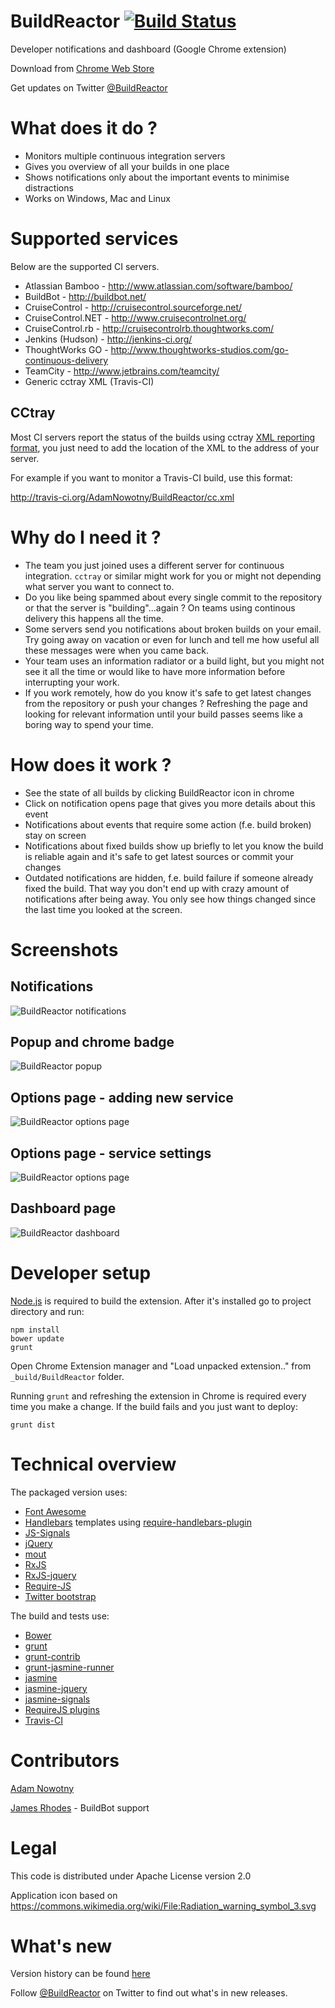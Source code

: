BuildReactor [![Build Status](https://secure.travis-ci.org/AdamNowotny/BuildReactor.png)](http://travis-ci.org/AdamNowotny/BuildReactor)
============

Developer notifications and dashboard (Google Chrome extension)

Download from [Chrome Web Store](http://goo.gl/BX01T)

Get updates on Twitter [@BuildReactor](https://twitter.com/BuildReactor)

What does it do ?
=================

 * Monitors multiple continuous integration servers
 * Gives you overview of all your builds in one place
 * Shows notifications only about the important events to minimise distractions
 * Works on Windows, Mac and Linux

Supported services
==================

Below are the supported CI servers.

 * Atlassian Bamboo - http://www.atlassian.com/software/bamboo/
 * BuildBot - http://buildbot.net/
 * CruiseControl - http://cruisecontrol.sourceforge.net/
 * CruiseControl.NET - http://www.cruisecontrolnet.org/
 * CruiseControl.rb - http://cruisecontrolrb.thoughtworks.com/
 * Jenkins (Hudson) - http://jenkins-ci.org/
 * ThoughtWorks GO - http://www.thoughtworks-studios.com/go-continuous-delivery
 * TeamCity - http://www.jetbrains.com/teamcity/
 * Generic cctray XML (Travis-CI)

CCtray
------

Most CI servers report the status of the builds using cctray [XML reporting format](http://confluence.public.thoughtworks.org/display/CI/Multiple+Project+Summary+Reporting+Standard), you just need to add the location of the XML to the address of your server.

For example if you want to monitor a Travis-CI build, use this format:

http://travis-ci.org/AdamNowotny/BuildReactor/cc.xml

Why do I need it ?
==================

 * The team you just joined uses a different server for continuous integration. `cctray` or similar might work for you or might not depending what server you want to connect to.
 * Do you like being spammed about every single commit to the repository or that the server is "building"...again ? On teams using continous delivery this happens all the time.
 * Some servers send you notifications about broken builds on your email. Try going away on vacation or even for lunch and tell me how useful all these messages were when you came back.
 * Your team uses an information radiator or a build light, but you might not see it all the time or would like to have more information before interrupting your work.
 * If you work remotely, how do you know it's safe to get latest changes from the repository or push your changes ? Refreshing the page and looking for relevant information until your build passes seems like a boring way to spend your time.

How does it work ?
==================

 * See the state of all builds by clicking BuildReactor icon in chrome
 * Click on notification opens page that gives you more details about this event
 * Notifications about events that require some action (f.e. build broken) stay on screen
 * Notifications about fixed builds show up briefly to let you know the build is reliable again and it's safe to get latest sources or commit your changes
 * Outdated notifications are hidden, f.e. build failure if someone already fixed the build. That way you don't end up with crazy amount of notifications after being away. You only see how things changed since the last time you looked at the screen.

Screenshots
===========

Notifications
-------------
<img src="https://github.com/AdamNowotny/BuildReactor/raw/master/docs/notifications-640x400.jpg" alt="BuildReactor notifications">

Popup and chrome badge
----------------------
<img src="https://github.com/AdamNowotny/BuildReactor/raw/master/docs/popup-640x400.jpg" alt="BuildReactor popup">

Options page - adding new service
---------------------------------
<img src="https://github.com/AdamNowotny/BuildReactor/raw/master/docs/settings-new-1280x800.jpg" alt="BuildReactor options page">

Options page - service settings
-------------------------------
<img src="https://github.com/AdamNowotny/BuildReactor/raw/master/docs/settings-1280x800.jpg" alt="BuildReactor options page">

Dashboard page
-------------------------------
<img src="https://github.com/AdamNowotny/BuildReactor/raw/master/docs/dashboard-1280x800.jpg" alt="BuildReactor dashboard">

Developer setup
===============

[Node.js](http://nodejs.org/) is required to build the extension. After it's installed go to project directory and run:

```
npm install
bower update
grunt
```

Open Chrome Extension manager and "Load unpacked extension.." from `_build/BuildReactor` folder.

Running `grunt` and refreshing the extension in Chrome is required every time you make a change. If the build fails and you just want to deploy:
```
grunt dist
```

Technical overview
==================

The packaged version uses:
 * [Font Awesome](http://fortawesome.github.com/Font-Awesome/)
 * [Handlebars](http://handlebarsjs.com/) templates using [require-handlebars-plugin](https://github.com/SlexAxton/require-handlebars-plugin)
 * [JS-Signals](http://millermedeiros.github.com/js-signals/)
 * [jQuery](http://jquery.com/)
 * [mout](http://moutjs.com/)
 * [RxJS](http://reactive-extensions.github.com/RxJS/)
 * [RxJS-jquery](https://github.com/Reactive-Extensions/rxjs-jquery)
 * [Require-JS](http://requirejs.org/)
 * [Twitter bootstrap](http://twitter.github.com/bootstrap/)

The build and tests use:
 * [Bower](http://twitter.github.com/bower/)
 * [grunt](http://gruntjs.com/)
 * [grunt-contrib](https://github.com/gruntjs/grunt-contrib)
 * [grunt-jasmine-runner](https://github.com/jasmine-contrib/grunt-jasmine-runner)
 * [jasmine](http://pivotal.github.com/jasmine/)
 * [jasmine-jquery](https://github.com/velesin/jasmine-jquery/)
 * [jasmine-signals](https://github.com/AdamNowotny/jasmine-signals)
 * [RequireJS plugins](https://github.com/millermedeiros/requirejs-plugins)
 * [Travis-CI](http://travis-ci.org/)

Contributors
============
[Adam Nowotny](https://github.com/AdamNowotny)

[James Rhodes](https://github.com/hach-que) - BuildBot support

Legal
=====

This code is distributed under Apache License version 2.0

Application icon based on https://commons.wikimedia.org/wiki/File:Radiation_warning_symbol_3.svg

What's new
============
Version history can be found [here](https://github.com/AdamNowotny/BuildReactor/wiki/What's-new)

Follow [@BuildReactor](https://twitter.com/BuildReactor) on Twitter to find out what's in new releases.

